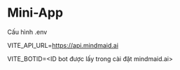 # Mini-App
Cấu hình .env

VITE_API_URL=https://api.mindmaid.ai

VITE_BOTID=<ID bot được lấy trong cài đặt mindmaid.ai>
